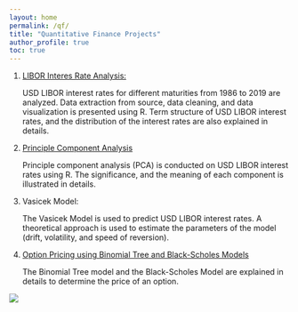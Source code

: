 ```yaml
---
layout: home
permalink: /qf/
title: "Quantitative Finance Projects"
author_profile: true
toc: true
---
```



1. [LIBOR Interes Rate Analysis:](https://sasanmehrabian.github.io/libor/)

	USD LIBOR interest rates for different maturities from 1986 to 2019 are analyzed. Data extraction from source, data cleaning, and data visualization is presented using R. Term structure of USD LIBOR interest rates, and the distribution of the interest rates are also explained in details.

2. [Principle Component Analysis](https://sasanmehrabian.github.io/PCA/)

	Principle component analysis (PCA) is conducted on USD LIBOR interest rates using R. The significance, and the meaning of each component is illustrated in details.

3. Vasicek Model:

	The Vasicek Model is used to predict USD LIBOR interest rates. A theoretical approach is used to estimate the parameters of the model (drift, volatility, and speed of reversion).

4. [Option Pricing using Binomial Tree and Black-Scholes Models](https://sasanmehrabian.github.io/option/)

	The Binomial Tree model and the Black-Scholes Model are explained in details to determine the price of an option.

<img src="{{ site.url }}{{ site.baseurl }}/images/LIBOR/qf.jpg">

